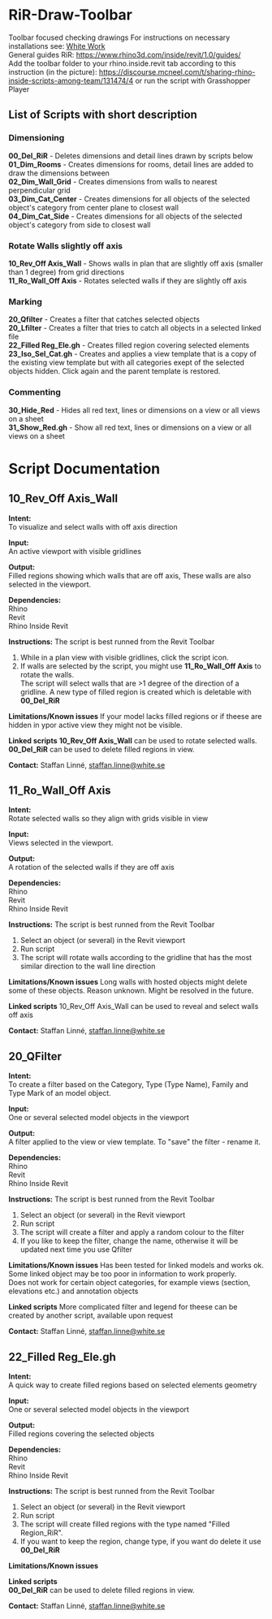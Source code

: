 # RiR-Draw-Toolbar
Toolbar focused checking drawings
For instructions on necessary installations see: [White Work](https://work.white.se/rhino-inside-revit/)  
General guides RiR: https://www.rhino3d.com/inside/revit/1.0/guides/  
Add the toolbar folder to your rhino.inside.revit tab according to this instruction (in the picture): https://discourse.mcneel.com/t/sharing-rhino-inside-scripts-among-team/131474/4 
or run the script with Grasshopper Player

## List of Scripts with short description

### Dimensioning
**00_Del_RiR** - Deletes dimensions and detail lines drawn by scripts below  
**01_Dim_Rooms** - Creates dimensions for rooms, detail lines are added to draw the dimensions between  
**02_Dim_Wall_Grid** - Creates dimensions from walls to nearest perpendicular grid  
**03_Dim_Cat_Center** - Creates dimensions for all objects of the selected object's category from center plane to closest wall  
**04_Dim_Cat_Side** - Creates dimensions for all objects of the selected object's category from side to closest wall  

### Rotate Walls slightly off axis
**10_Rev_Off Axis_Wall** - Shows walls in plan that are slightly off axis (smaller than 1 degree) from grid directions  
**11_Ro_Wall_Off Axis** - Rotates selected walls if they are slightly off axis

### Marking
**20_Qfilter** - Creates a filter that catches selected objects  
**20_Lfilter** - Creates a filter that tries to catch all objects in a selected linked file  
**22_Filled Reg_Ele.gh** - Creates filled region covering selected elements  
**23_Iso_Sel_Cat.gh** - Creates and applies a view template that is a copy of the existing view template but with all categories exept of the selected objects hidden. Click again and the parent template is restored. 

### Commenting
**30_Hide_Red** - Hides all red text, lines or dimensions on a view or all views on a sheet  
**31_Show_Red.gh** - Show all red text, lines or dimensions on a view or all views on a sheet




# Script Documentation

## 10_Rev_Off Axis_Wall

**Intent:**  
To visualize and select walls with off axis direction

**Input:**  
An active viewport with visible gridlines

**Output:**  
Filled regions showing which walls that are off axis, These walls are also selected in the viewport.

**Dependencies:**  
Rhino  
Revit  
Rhino Inside Revit  

**Instructions:**
The script is best runned from the Revit Toolbar
1. While in a plan view with visible gridlines, click the script icon.
2. If walls are selected by the script, you might use **11_Ro_Wall_Off Axis** to rotate the walls.   
The script will select walls that are >1 degree of the direction of a gridline.
A new type of filled region is created which is deletable with **00_Del_RiR**

**Limitations/Known issues** 
If your model lacks filled regions or if theese are hidden in ypor active view they might not be visible.

**Linked scripts**
**10_Rev_Off Axis_Wall** can be used to rotate selected walls. **00_Del_RiR** can be used to delete filled regions in view.

**Contact:** 
Staffan Linné, staffan.linne@white.se


## 11_Ro_Wall_Off Axis

**Intent:**  
Rotate selected walls so they align with grids visible in view

**Input:**  
Views selected in the viewport.

**Output:**  
A rotation of the selected walls if they are off axis

**Dependencies:**  
Rhino  
Revit  
Rhino Inside Revit  

**Instructions:**
The script is best runned from the Revit Toolbar

1. Select an object (or several) in the Revit viewport  
2. Run script  
3. The script will rotate walls according to the gridline that has the most similar direction to the wall line direction  

**Limitations/Known issues** 
Long walls with hosted objects might delete some of these objects. Reason unknown. Might be resolved in the future.

**Linked scripts**
10_Rev_Off Axis_Wall can be used to reveal and select walls off axis 

**Contact:** 
Staffan Linné, staffan.linne@white.se




## 20_QFilter

**Intent:**  
To create a filter based on the Category, Type (Type Name), Family and Type Mark of an model object. 

**Input:**  
One or several selected model objects in the viewport

**Output:**  
A filter applied to the view or view template. To "save" the filter - rename it.

**Dependencies:**  
Rhino  
Revit  
Rhino Inside Revit  

**Instructions:**
The script is best runned from the Revit Toolbar

1. Select an object (or several) in the Revit viewport  
2. Run script  
3. The script will create a filter and apply a random colour to the filter  
4. If you like to keep the filter, change the name, otherwise it will be updated next time you use Qfilter

**Limitations/Known issues** 
Has been tested for linked models and works ok. Some linked object may be too poor in information to work properly.   
Does not work for certain object categories, for example views (section, elevations etc.) and annotation objects

**Linked scripts**
More complicated filter and legend for theese can be created by another script, available upon request

**Contact:** 
Staffan Linné, staffan.linne@white.se



## 22_Filled Reg_Ele.gh

**Intent:**  
A quick way to create filled regions based on selected elements geometry

**Input:**  
One or several selected model objects in the viewport

**Output:**  
Filled regions covering the selected objects

**Dependencies:**  
Rhino  
Revit  
Rhino Inside Revit  

**Instructions:**
The script is best runned from the Revit Toolbar

1. Select an object (or several) in the Revit viewport  
2. Run script  
3. The script will create filled regions with the type named "Filled Region_RiR". 
4. If you want to keep the region, change type, if you want do delete it use **00_Del_RiR**

**Limitations/Known issues** 

**Linked scripts**  
**00_Del_RiR** can be used to delete filled regions in view.

**Contact:** 
Staffan Linné, staffan.linne@white.se
